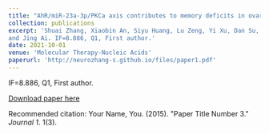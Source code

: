 ```yaml
---
title: "AhR/miR-23a-3p/PKCa axis contributes to memory deficits in ovariectomized and normal aging female mice."
collection: publications
excerpt: 'Shuai Zhang, Xiaobin An, Siyu Huang, Lu Zeng, Yi Xu, Dan Su, Yang Qu, Xin Tang, Jing Ma, Junkai Yang,
and Jing Ai. IF=8.886, Q1, First author.'
date: 2021-10-01
venue: 'Molecular Therapy-Nucleic Acids'
paperurl: 'http://neurozhang-s.github.io/files/paper1.pdf'
---
```

IF=8.886, Q1, First author.

[Download paper here](http://neurozhang-s.github.io/files/paper3.pdf)

Recommended citation: Your Name, You. (2015). "Paper Title Number 3." <i>Journal 1</i>. 1(3).
